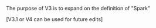 The purpose of V3 is to expand on the definition of "Spark"

[V3.1 or V4 can be used for future edits]